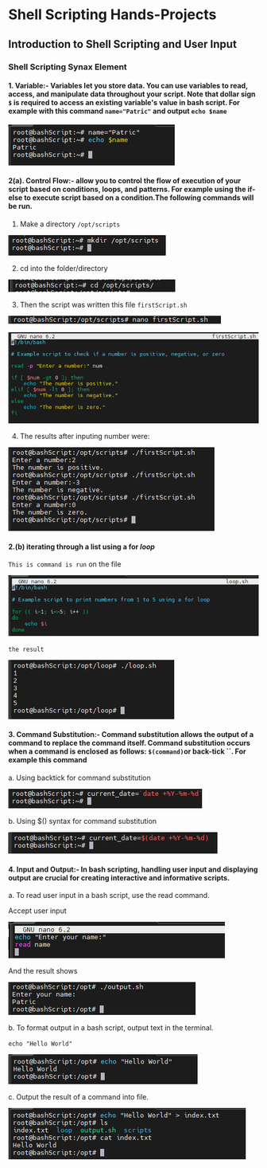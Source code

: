 #   Shell Scripting Hands-Projects

##  Introduction to Shell Scripting and User Input

### Shell Scripting Synax Element

####    1.  Variable:- Variables let you store data. You can use variables to read, access, and manipulate data throughout your script.  Note that dollar sign `$` is required to access an existing variable's value in bash script. For example with this command `name="Patric"` and output `echo $name`

![Alt text](<images_5/Screenshot 2024-02-04 184912.png>)

####     2(a).  Control Flow:- allow you to control the flow of execution of your script based on conditions, loops, and patterns. For example using the if-else to execute script based on a condition.The following commands will be run.

1.  Make a directory `/opt/scripts`

![Alt text](<images_5/Screenshot 2024-02-04 192038.png>)

2.  cd into the folder/directory 

![Alt text](<images_5/Screenshot 2024-02-04 194137.png>)

3.  Then the script was written this file  `firstScript.sh`

![Alt text](<images_5/Screenshot 2024-02-04 194605.png>)

![Alt text](<images_5/Screenshot 2024-02-04 194847.png>)

4.  The results after inputing number were:

![Alt text](<images_5/Screenshot 2024-02-04 194802.png>)

####     2.(b) iterating through a list using a for *loop*

`This is command is run` on the file

![Alt text](<images_5/Screenshot 2024-02-04 201153.png>)

`the result`

![Alt text](<images_5/Screenshot 2024-02-04 201327.png>)


####     3. Command Substitution:- Command substitution allows the output of a command to replace the command itself. Command substitution occurs when a command is enclosed as follows: `$(command)`or back-tick ``. For example this command 

a. Using backtick for command substitution

![Alt text](<images_5/Screenshot 2024-02-04 212819.png>)

b. Using $() syntax for command substitution

![Alt text](<images_5/Screenshot 2024-02-04 213459.png>)

####     4. Input and Output:- In bash scripting, handling user input and displaying output are crucial for creating interactive and informative scripts. 

a. To read user input in a bash script, use the read command.

Accept user input

![Alt text](<images_5/Screenshot 2024-02-07 210922.png>)

And the result shows 

![Alt text](<images_5/Screenshot 2024-02-07 211840.png>)

b.  To format output in a bash script, output text in the terminal.

`echo "Hello World"`

![Alt text](<images_5/Screenshot 2024-02-07 212324.png>)

c.  Output the result of a command into file.

![Alt text](<images_5/Screenshot 2024-02-07 212712.png>)
